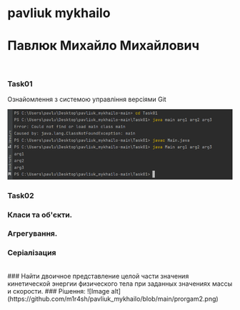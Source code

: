 # pavliuk mykhailo
# Павлюк Михайло Михайлович 
<br/>

### Task01
Ознайомлення з системою управління версіями Git

![Image alt](https://github.com/m1r4sh/pavliuk_mykhailo/blob/main/progrram.png)
### Task02
### Класи та об'єкти.<br/>
### Агрегування.<br/>
### Серіалізация<br/>
<br/>
### Найти двоичное представление целой части значения кинетической энергии физического тела при заданных значениях массы и скорости.
### Рішення:
![Image alt](https://github.com/m1r4sh/pavliuk_mykhailo/blob/main/prorgam2.png)

